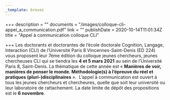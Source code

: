 ```yaml
---
_template: breves
---
```


+++
description = ""
documents = "/images/colloque-cli-appel_a_communication.pdf"
link = ""
publishDate = 2020-10-14T11:01:34Z
title = "Appel à communication colloque CLI"

+++
Les doctorants et doctorantes de l’école doctorale Cognition, Langage, Interaction (CLI) de l’Université Paris 8 Vincennes-Saint-Denis (ED 224) vous proposent leur 7ème édition du colloque jeunes chercheurs, jeunes chercheuses CLI qui se tiendra les **4 et 5 mars 2021** au sein de l’Université Paris 8, Saint-Denis. La thématique de cette année est « **Manières de voir, manières de penser le monde. Méthodologie(s) à l’épreuve du réel et pratiques (pluri-)disciplinaires** ».  L’appel à communication est ouvert à tous les jeunes chercheurs et chercheures, quelle que soit leur université ou leur laboratoire de rattachement. La date limite de dépôt des propositions est le **6 novembre**.
